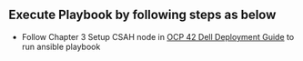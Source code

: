 ## Execute Playbook by following steps as below

- Follow Chapter 3 Setup CSAH node in [OCP 42 Dell Deployment Guide](https://www.dellemc.com/resources/en-us/asset/technical-guides-support-information/solutions/h18212-openshift-container-dpg.pdf) to run ansible playbook
